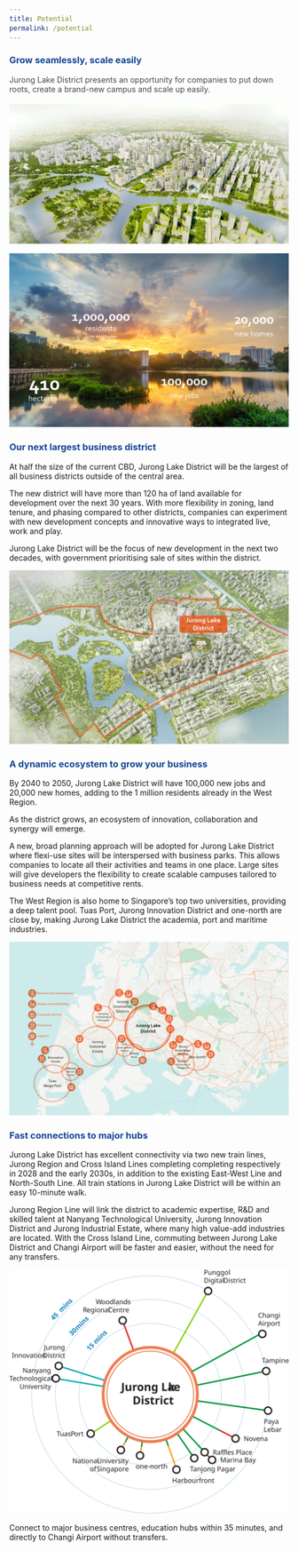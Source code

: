 ```yaml
---
title: Potential
permalink: /potential
---
```

<h3 style="color:#124596; font-weight:bold;">Grow seamlessly, scale easily</h3>

<h4 style="color:#484848; font-weight:normal;margin-top: 0;">Jurong Lake District presents an opportunity for companies to put down roots, create a brand-new campus and scale up easily.</h4>

![Bird's Eye View of JLD](/images/jld_birdseye.jpg)

![Statistics](/images/jld_potentnums.jpg)

<h3 style="color:#124596; font-weight:bold;">Our next largest business district</h3>

At half the size of the current CBD, Jurong Lake District will be the largest of all business districts outside of the central area.

The new district will have more than 120 ha of land available for development over the next 30 years. With more flexibility in zoning, land
tenure, and phasing compared to other districts, companies can experiment with new development concepts and innovative ways to integrated live, work and play.

Jurong Lake District will be the focus of new development in the next two decades, with government prioritising sale of sites within the district.

![Boundary Map of JLD](/images/jld_boundsmap.jpg)

<h3 style="color:#124596; font-weight:bold;">A dynamic ecosystem to grow your 
business </h3>

By 2040 to 2050, Jurong Lake District will have 100,000 new jobs and 20,000 new homes, adding to the 1 million residents already in the West Region.

As the district grows, an ecosystem of innovation, collaboration and synergy will emerge.

A new, broad planning approach will be adopted for Jurong Lake District where flexi-use sites will be interspersed with business parks. This allows companies to locate all
their activities and teams in one place. Large sites will give developers the flexibility to create scalable campuses tailored to business needs at competitive rents.

The West Region is also home to Singapore’s top two universities, providing a deep talent pool. Tuas Port, Jurong Innovation District and one-north are close by, making Jurong Lake District the academia, port and maritime industries.

![Overview map of JLD](/images/jld_overviewmap.jpg)

<h3 style="color:#124596; font-weight:bold;">Fast connections to major hubs</h3>

Jurong Lake District has excellent connectivity via two new train lines, Jurong Region and Cross Island Lines completing completing respectively in 2028 and the early 2030s, in addition to the existing East-West Line and North-South Line. All train stations in Jurong
Lake District will be within an easy 10-minute walk.

Jurong Region Line will link the district to academic expertise, R&D and skilled talent at Nanyang Technological University, Jurong Innovation District and Jurong Industrial Estate, where many high value-add industries are located. With the Cross Island Line, commuting between Jurong Lake District and Changi Airport will be faster and easier, without the need for any transfers.

![Alt text for image on Isomer site](/images/jld_hubmap.svg)

Connect to major business centres, education hubs within 35 minutes, and directly to Changi Airport without transfers.